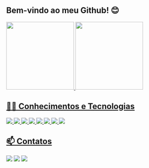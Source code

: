 ## Bem-vindo ao meu Github! 😊
<div>
  <a href="https://github.com/joaopsilv">
  <img height="180em" src="https://github-readme-stats.vercel.app/api?username=joaopsilv&show_icons=true&theme=react&include_all_commits=true&count_private=true"/>
  <img height="180em" src="https://github-readme-stats.vercel.app/api/top-langs/?username=joaopsilv&layout=compact&langs_count=7&theme=react"/>
</div>

## 👨‍🎓 Conhecimentos e Tecnologias
<div>
  <code><img src="https://img.shields.io/badge/HTML5-E34F26?style=for-the-badge&logo=html5&logoColor=white"></code>
  <code><img src="https://img.shields.io/badge/CSS3-1572B6?style=for-the-badge&logo=css3&logoColor=white"></code>
  <code><img src="https://img.shields.io/badge/JavaScript-323330?style=for-the-badge&logo=javascript&logoColor=F7DF1E"></code>
  <code><img src="https://img.shields.io/badge/Java-ED8B00?style=for-the-badge&logo=java&logoColor=white"></code>
  <code><img src="https://img.shields.io/badge/Spring-6DB33F?style=for-the-badge&logo=spring&logoColor=white"></code>
  <code><img src="https://img.shields.io/badge/MYSQL-316192?style=for-the-badge&logo=mysql&logoColor=white"></code>
  <code><img src="https://img.shields.io/badge/Visual_Studio_Code-1572B6?style=for-the-badge&logo=visual%20studio%20code&logoColor=white"></code>
  <code><img src="https://img.shields.io/badge/Netlify-00C7B7?style=for-the-badge&logo=netlify&logoColor=white"></code>
</div>
  
## 📫 Contatos
<div>
<a href="https://www.linkedin.com/in/joão-silveira-593623210/" target="_blank"><code><img src="https://img.shields.io/badge/-LinkedIn-%230077B5?style=for-the-badge&logo=linkedin&logoColor=white" target="_blank"></code></a>
  <a href = "mailto:joaopgsilv@gmail.com"><code><img src="https://img.shields.io/badge/-Gmail-%23333?style=for-the-badge&logo=gmail&logoColor=white" target="_blank"></code></a>
  <a href="https://instagram.com/joaopsilv__" target="_blank"><code><img src="https://img.shields.io/badge/-Instagram-%23E4405F?style=for-the-badge&logo=instagram&logoColor=white" target="_blank"></a></code>
</div>
